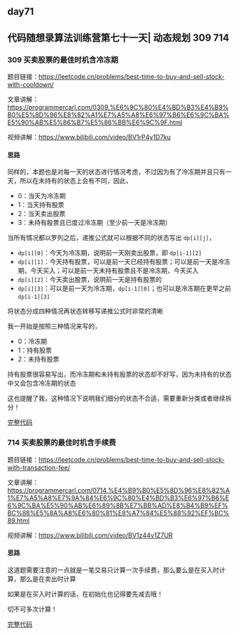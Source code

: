 ## day71

## 代码随想录算法训练营第七十一天| 动态规划 309 714

### 309 买卖股票的最佳时机含冷冻期

题目链接：https://leetcode.cn/problems/best-time-to-buy-and-sell-stock-with-cooldown/

文章讲解：https://programmercarl.com/0309.%E6%9C%80%E4%BD%B3%E4%B9%B0%E5%8D%96%E8%82%A1%E7%A5%A8%E6%97%B6%E6%9C%BA%E5%90%AB%E5%86%B7%E5%86%BB%E6%9C%9F.html

视频讲解：https://www.bilibili.com/video/BV1rP4y1D7ku

#### 思路

同样的，本题也是对每一天的状态进行情况考虑，不过因为有了冷冻期并且只有一天，所以在未持有的状态上会有不同，因此，

- 0：当天为冷冻期
- 1：当天持有股票
- 2：当天卖出股票
- 3：未持有股票且已度过冷冻期（至少前一天是冷冻期）

当所有情况都以罗列之后，递推公式就可以根据不同的状态写出 `dp[i][j]`，

- `dp[i][0]`：今天为冷冻期，说明前一天刚卖出股票，即 `dp[i-1][2]`
- `dp[i][1]`：今天持有股票，可以是前一天已经持有股票；可以是前一天是冷冻期，今天买入；可以是前一天未持有股票且不是冷冻期，今天买入
- `dp[i][2]`：今天卖出股票，说明前一天是持有股票的
- `dp[i][3]`：可以是前一天为冷冻期，`dp[i-1][0]`；也可以是冷冻期在更早之前 `dp[i-1][3]`

将状态分成四种情况再状态转移写递推公式时非常的清晰

我一开始是按照三种情况来写的，

- 0：冷冻期
- 1：持有股票
- 2：未持有股票

持有股票很容易写出，而冷冻期和未持有股票的状态却不好写，因为未持有的状态中又会包含冷冻期的状态

这也提醒了我，这种情况下说明我们细分的状态不合适，需要重新分类或者继续拆分！

[完整代码](https://github.com/hd2yao/leetcode/tree/master/training/day71/0309_best_time_to_buy_and_sell_stock_with_cooldown.go)

### 714 买卖股票的最佳时机含手续费

题目链接：https://leetcode.cn/problems/best-time-to-buy-and-sell-stock-with-transaction-fee/

文章讲解：https://programmercarl.com/0714.%E4%B9%B0%E5%8D%96%E8%82%A1%E7%A5%A8%E7%9A%84%E6%9C%80%E4%BD%B3%E6%97%B6%E6%9C%BA%E5%90%AB%E6%89%8B%E7%BB%AD%E8%B4%B9%EF%BC%88%E5%8A%A8%E6%80%81%E8%A7%84%E5%88%92%EF%BC%89.html

视频讲解：https://www.bilibili.com/video/BV1z44y1Z7UR

#### 思路

这道题需要注意的一点就是一笔交易只计算一次手续费，那么要么是在买入时计算，那么是在卖出时计算

如果是在买入时计算的话，在初始化也记得要先减去哦！

切不可多次计算！

[完整代码](https://github.com/hd2yao/leetcode/tree/master/training/day71/0714_best_time_to_buy_and_sell_stock_with_transaction_fee.go)
